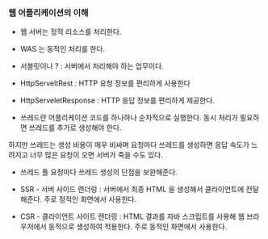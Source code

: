 ### 웹 어플리케이션의 이해 


* 웹 서버는 정적 리소스를 처리한다. 
* WAS 는 동적인 처리를 한다. 

* 서블릿이나 ?  : 서버에서 처리해야 하는 업무이다. 

* HttpServeltRest : HTTP 요청 정보를 편리하게 사용한다 
* HttpServeletResponse : HTTP 응답 정보를 편리하게 제공한다. 

* 쓰레드란 
어플리케이션 코드를 하나하나 순차적으로 실행한다. 동시 처리가 필요하면 쓰레드를 추가로 생성해야 한다. 

하지만 쓰레드는 생성 비용이 매우 비싸며 요청마다 쓰레드를 생성하면 응답 속도가 느려지고 너무 많은 요청이 오면 서버가 죽을 수도 있다. 

* 쓰레드 풀 
요청마다 쓰레드 생성의 단점을 보완해준다. 

* SSR - 서버 사이드 랜더링 : 서버에서 최종 HTML 을 생성해서 클라이언트에 전달해준다. 주로 정적인 화면에서 사용한다. 
* CSR - 클라이언트 사이트 렌더링 : HTML 결과를 자바 스크립트를 사용해 웹 브라우저에서 동적으로 생성하여 적용한다. 주로 동적인 화면에서 사용한다. 

